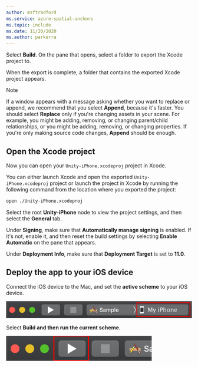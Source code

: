 ```yaml
---
author: msftradford
ms.service: azure-spatial-anchors
ms.topic: include
ms.date: 11/20/2020
ms.author: parkerra
---
```

Select **Build**. On the pane that opens, select a folder to export the Xcode project to.

   When the export is complete, a folder that contains the exported Xcode project appears.

   > [!NOTE]
   > If a window appears with a message asking whether you want to replace or append, we recommend that you select **Append**, because it's faster. You should select **Replace** only if you're changing assets in your scene. For example, you might be adding, removing, or changing parent/child relationships, or you might be adding, removing, or changing properties. If you're only making source code changes, **Append** should be enough.

## Open the Xcode project

Now you can open your `Unity-iPhone.xcodeproj` project in Xcode. 

You can either launch Xcode and open the exported `Unity-iPhone.xcodeproj` project or launch the project in Xcode by running the following command from the location where you exported the project:

 ```bash
open ./Unity-iPhone.xcodeproj
```

Select the root **Unity-iPhone** node to view the project settings, and then select the **General** tab.

Under **Signing**, make sure that **Automatically manage signing** is enabled. If it's not, enable it, and then reset the build settings by selecting **Enable Automatic** on the pane that appears.

Under **Deployment Info**, make sure that **Deployment Target** is set to **11.0**.

## Deploy the app to your iOS device

Connect the iOS device to the Mac, and set the **active scheme** to your iOS device.

   ![Screenshot of the My iPhone button for selecting the device.](./media/spatial-anchors-unity/select-device.png)

Select **Build and then run the current scheme**.

   ![Screenshot of the "Deploy and run" arrow button.](./media/spatial-anchors-unity/deploy-run.png)
